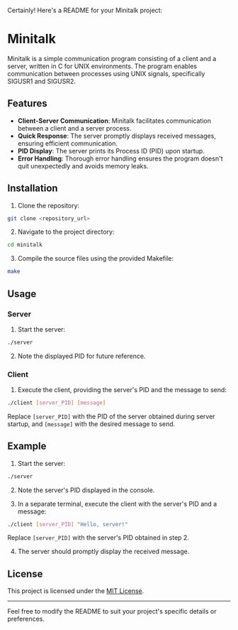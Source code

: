 Certainly! Here's a README for your Minitalk project:

# Minitalk

Minitalk is a simple communication program consisting of a client and a server, written in C for UNIX environments. The program enables communication between processes using UNIX signals, specifically SIGUSR1 and SIGUSR2.

## Features

- **Client-Server Communication**: Minitalk facilitates communication between a client and a server process.
- **Quick Response**: The server promptly displays received messages, ensuring efficient communication.
- **PID Display**: The server prints its Process ID (PID) upon startup.
- **Error Handling**: Thorough error handling ensures the program doesn't quit unexpectedly and avoids memory leaks.

## Installation

1. Clone the repository:

```bash
git clone <repository_url>
```

2. Navigate to the project directory:

```bash
cd minitalk
```

3. Compile the source files using the provided Makefile:

```bash
make
```

## Usage

### Server

1. Start the server:

```bash
./server
```

2. Note the displayed PID for future reference.

### Client

1. Execute the client, providing the server's PID and the message to send:

```bash
./client [server_PID] [message]
```

Replace `[server_PID]` with the PID of the server obtained during server startup, and `[message]` with the desired message to send.

## Example

1. Start the server:

```bash
./server
```

2. Note the server's PID displayed in the console.

3. In a separate terminal, execute the client with the server's PID and a message:

```bash
./client [server_PID] "Hello, server!"
```

Replace `[server_PID]` with the server's PID obtained in step 2.

4. The server should promptly display the received message.

## License

This project is licensed under the [MIT License](LICENSE).

---

Feel free to modify the README to suit your project's specific details or preferences.
